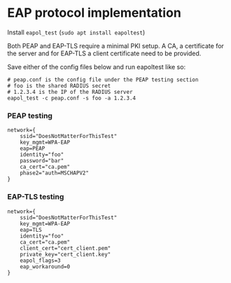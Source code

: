 # EAP protocol implementation

Install `eapol_test` (`sudo apt install eapoltest`)

Both PEAP and EAP-TLS require a minimal PKI setup. A CA, a certificate for the server and for EAP-TLS a client certificate need to be provided.

Save either of the config files below and run eapoltest like so:

```
# peap.conf is the config file under the PEAP testing section
# foo is the shared RADIUS secret
# 1.2.3.4 is the IP of the RADIUS server
eapol_test -c peap.conf -s foo -a 1.2.3.4
```

### PEAP testing

```
network={
    ssid="DoesNotMatterForThisTest"
    key_mgmt=WPA-EAP
    eap=PEAP
    identity="foo"
    password="bar"
    ca_cert="ca.pem"
    phase2="auth=MSCHAPV2"
}
```

### EAP-TLS testing

```
network={
    ssid="DoesNotMatterForThisTest"
    key_mgmt=WPA-EAP
    eap=TLS
    identity="foo"
    ca_cert="ca.pem"
    client_cert="cert_client.pem"
    private_key="cert_client.key"
    eapol_flags=3
    eap_workaround=0
}
```
